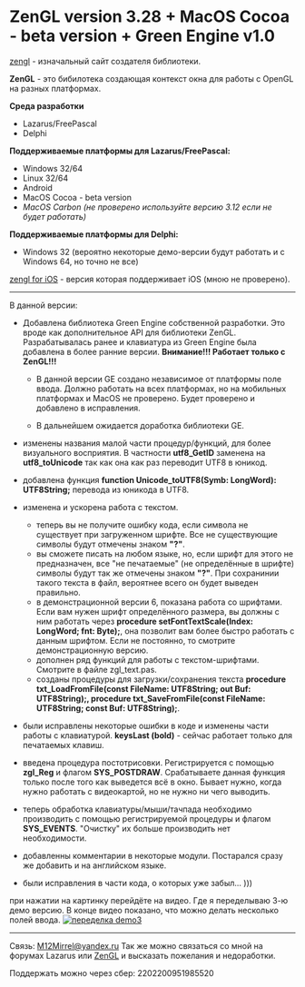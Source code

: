 # ZenGL version 3.28 + MacOS Cocoa - beta version + Green Engine v1.0

[zengl](https://zengl.org) - изначальный сайт создателя библиотеки.

**ZenGL** - это бибилотека создающая контекст окна для работы с OpenGL на разных платформах.

**Среда разработки**
- Lazarus/FreePascal
- Delphi

**Поддерживаемые платформы для Lazarus/FreePascal:**
- Windows 32/64
- Linux 32/64
- Android
- MacOS Cocoa - beta version
- *MacOS Carbon (не проверено используйте версию 3.12 если не будет работать)*

**Поддерживаемые платформы для Delphi:**
- Windows 32 (вероятно некоторые демо-версии будут работать и с Windows 64, но точно не все)

[zengl for iOS](https://github.com/skalogryz/zengl) - версия которая поддерживает iOS (мною не проверено).

***
В данной версии:

- Добавлена библиотека Green Engine собственной разработки. Это вроде как дополнительное API для библиотеки ZenGL. Разрабатывалась ранее и клавиатура из Green Engine была добавлена в более ранние версии. __Внимание!!! Работает только с ZenGL!!!__
    - В данной версии GE создано независимое от платформы поле ввода. Должно работать на всех платформах, но на мобильных платформах и MacOS не проверено. Будет проверено и добавлено в исправления.

    - В дальнейшем ожидается доработка библиотеки GE.

- изменены названия малой части процедур/функций, для более визуального восприятия. В частности __utf8_GetID__ заменена на __utf8_toUnicode__ так как она как раз переводит UTF8 в юникод.

- добавлена функция __function Unicode_toUTF8(Symb: LongWord): UTF8String;__ перевода из юникода в UTF8.

- изменена и ускорена работа с текстом.
    - теперь вы не получите ошибку кода, если символа не существует при загруженном шрифте. Все не существующие символы будут отмечены знаком __"?"__.
    - вы сможете писать на любом языке, но, если шрифт для этого не предназначен, все "не печатаемые" (не определённые в шрифте) символы будут так же отмечены знаком __"?"__. При сохранинии такого текста в файл, вероятнее всего он будет выведен правильно.
    - в демонстрационной версии 6, показана работа со шрифтами. Если вам нужен шрифт определённого размера, вы должны с ним работать через __procedure setFontTextScale(Index: LongWord; fnt: Byte);__, она позволит вам более быстро работать с данным шрифтом. Если не постоянно, то смотрите демонстрационную версию.
    - дополнен ряд функций для работы с текстом-шрифтами. Смотрите в файле zgl_text.pas.
    - созданы процедуры для загрузки/сохранения текста __procedure txt_LoadFromFile(const FileName: UTF8String; out Buf: UTF8String);, procedure txt_SaveFromFile(const FileName: UTF8String; const Buf: UTF8String);__.

- были исправлены некоторые ошибки в коде и изменены части работы с клавиатурой. __keysLast (bold)__ - сейчас работает только для печатаемых клавиш.

- введена процедура постотрисовки. Регистрируется с помощью __zgl_Reg__ и флагом __SYS_POSTDRAW__. Срабатываете данная функция только после того как выведется всё в окно. Бывает нужно, когда нужно работать с видеокартой, но не нужно ни чего выводить.

- теперь обработка клавиатуры/мыши/тачпада необходимо производить с помощью регистрируемой процедуры и флагом __SYS_EVENTS__. "Очистку" их больше производить нет необходимости.
- добавленны комментарии в некоторые модули. Постарался сразу же добавить и на английском языке.

- были исправления в части кода, о которых уже забыл... )))

при нажатии на картинку перейдёте на видео. Где я переделываю 3-ю демо версию. В конце видео показано, что можно делать несколько полей ввода.
[![переделка demo3](https://zengl.org/screens/screen03.jpg)](https://youtu.be/qb8hxilAI_I)

***
Связь: M12Mirrel@yandex.ru
Так же можно связаться со мной на форумах Lazarus или [ZenGL](http://zengl.org/forum/) и высказать пожелания и недоработки.

Поддержать можно через сбер:
2202200951985520
